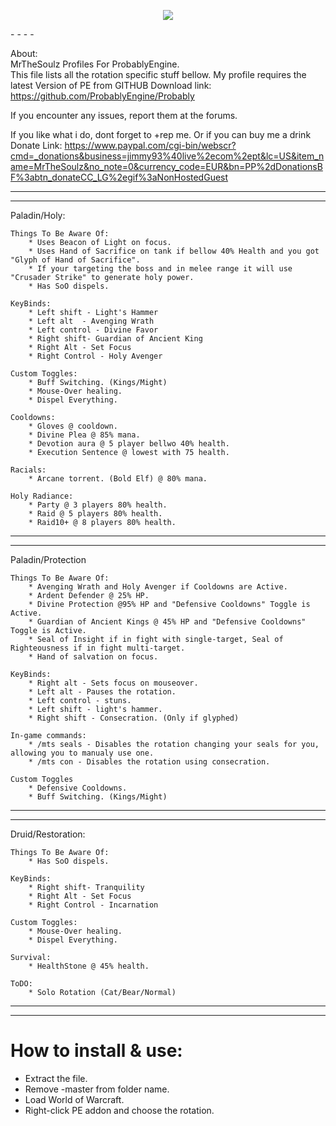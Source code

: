 <p align="center">
  <img src="http://imageshack.us/a/img30/7927/2ex7.jpg"/>
</p>
- - - -

About:  
MrTheSoulz Profiles For ProbablyEngine.  
This file lists all the rotation specific stuff bellow.
My profile requires the latest Version of PE from GITHUB
Download link: https://github.com/ProbablyEngine/Probably

If you encounter any issues, report them at the forums.

If you like what i do, dont forget to +rep me.
Or if you can buy me a drink
Donate Link: https://www.paypal.com/cgi-bin/webscr?cmd=_donations&business=jimmy93%40live%2ecom%2ept&lc=US&item_name=MrTheSoulz&no_note=0&currency_code=EUR&bn=PP%2dDonationsBF%3abtn_donateCC_LG%2egif%3aNonHostedGuest

---------------------------------------------------------------
---------------------------------------------------------------
Paladin/Holy:

	Things To Be Aware Of:
		* Uses Beacon of Light on focus.
		* Uses Hand of Sacrifice on tank if bellow 40% Health and you got "Glyph of Hand of Sacrifice".
		* If your targeting the boss and in melee range it will use "Crusader Strike" to generate holy power.
		* Has SoO dispels.

	KeyBinds:
		* Left shift - Light's Hammer 
		* Left alt  - Avenging Wrath
		* Left control - Divine Favor
		* Right shift- Guardian of Ancient King
		* Right Alt - Set Focus
		* Right Control - Holy Avenger
	
	Custom Toggles:
		* Buff Switching. (Kings/Might)
		* Mouse-Over healing.
		* Dispel Everything.
	
	Cooldowns:
		* Gloves @ cooldown.
		* Divine Plea @ 85% mana.
		* Devotion aura @ 5 player bellwo 40% health.
		* Execution Sentence @ lowest with 75 health.
	
	Racials:
		* Arcane torrent. (Bold Elf) @ 80% mana.
	
	Holy Radiance:
		* Party @ 3 players 80% health.
		* Raid @ 5 players 80% health.
		* Raid10+ @ 8 players 80% health.

---------------------------------------------------------------
---------------------------------------------------------------
Paladin/Protection

	Things To Be Aware Of:
		* Avenging Wrath and Holy Avenger if Cooldowns are Active.
		* Ardent Defender @ 25% HP.
		* Divine Protection @95% HP and "Defensive Cooldowns" Toggle is Active.
		* Guardian of Ancient Kings @ 45% HP and "Defensive Cooldowns" Toggle is Active.
		* Seal of Insight if in fight with single-target, Seal of Righteousness if in fight multi-target.
		* Hand of salvation on focus.

	KeyBinds:
		* Right alt - Sets focus on mouseover.
		* Left alt - Pauses the rotation.
		* Left control - stuns.
		* Left shift - light's hammer.
		* Right shift - Consecration. (Only if glyphed)
	
	In-game commands:
		* /mts seals - Disables the rotation changing your seals for you, allowing you to manualy use one.
		* /mts con - Disables the rotation using consecration.
	
	Custom Toggles
		* Defensive Cooldowns.
		* Buff Switching. (Kings/Might)

---------------------------------------------------------------
---------------------------------------------------------------
Druid/Restoration:

	Things To Be Aware Of:
		* Has SoO dispels.

	KeyBinds:
		* Right shift- Tranquility
		* Right Alt - Set Focus
		* Right Control - Incarnation

	Custom Toggles:
		* Mouse-Over healing.
		* Dispel Everything.

	Survival:
		* HealthStone @ 45% health.

	ToDO:
		* Solo Rotation (Cat/Bear/Normal)

---------------------------------------------------------------
---------------------------------------------------------------
How to install & use:  
============================
* Extract the file.  
* Remove -master from folder name.  
* Load World of Warcraft.  
* Right-click PE addon and choose the rotation.